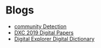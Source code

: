 # Blogs

- [community Detection](communityDetection/readme.md)
- [DXC 2019 Digital Papers](DXC2019DigitalPapers/readme.md)
- [Digital Explorer Digital Dictionary](DEDocReviewer/readme.md)